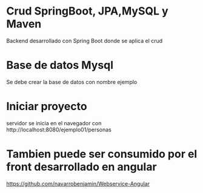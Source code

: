 #  Crud SpringBoot, JPA,MySQL y  Maven
 Backend desarrollado con Spring Boot donde se aplica el crud 

# Base de datos Mysql
 Se debe crear la base de datos con nombre ejemplo
 
 # Iniciar proyecto
 servidor se inicia en el navegador con http://localhost:8080/ejemplo01/personas 
 
 # Tambien puede ser consumido por el front desarrollado en angular
 https://github.com/navarrobenjamin/Webservice-Angular


